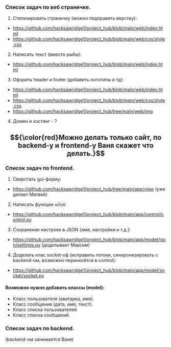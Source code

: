 ### Список задач по веб страничке.

1. Стилизировать страничку (можно подправить верстку):
- https://github.com/hacksawridge1/project_hub/blob/main/web/index.html
- https://github.com/hacksawridge1/project_hub/blob/main/web/css/style.css

2. Написать текст (вместо рыбы):
- https://github.com/hacksawridge1/project_hub/blob/main/web/index.html

3. Офорить header и footer (добавить логотипы и тд):
- https://github.com/hacksawridge1/project_hub/blob/main/web/index.html
- https://github.com/hacksawridge1/project_hub/blob/main/web/css/style.css
- https://github.com/hacksawridge1/project_hub/tree/main/web/img

4. Домен и хостинг - ?

## $${\color{red}Можно делать только сайт, по backend-у и frontend-у Ваня скажет что делать.}$$
### Список задач по frontend.
1. Сверстать gui-форму:
- https://github.com/hacksawridge1/project_hub/tree/main/app/view (уже делает Матвей)
2. Написать функции ui/ux:
- https://github.com/hacksawridge1/project_hub/blob/main/app/control/control.py
3. Сохранение настроек в JSON (имя, настройки и т.д.):
- https://github.com/hacksawridge1/project_hub/blob/main/app/model/json/settings.py (доделывает Максим)
4. Доделать клас socket-оф (исправить потоки, синхронизировать с backend-ом, возможно перенесётся в control):
- https://github.com/hacksawridge1/project_hub/blob/main/app/model/socket/socket.py

#### Возможно нужно добавить классы (model):
- Класс пользователя (аватарка, имя).
- Класс сообщения (дата, имя, текст).
- Класс списка пользователей.
- Класс списка сообщений.

### Список задач по backend.
(backend-ом занимается Ваня)
